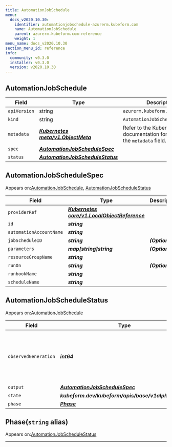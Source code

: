 ```yaml
---
title: AutomationJobSchedule
menu:
  docs_v2020.10.30:
    identifier: automationjobschedule-azurerm.kubeform.com
    name: AutomationJobSchedule
    parent: azurerm.kubeform.com-reference
    weight: 1
menu_name: docs_v2020.10.30
section_menu_id: reference
info:
  community: v0.3.0
  installer: v0.3.0
  version: v2020.10.30
---
```


## AutomationJobSchedule
| Field | Type | Description |
| ------ | ----- | ----------- |
| `apiVersion` | string | `azurerm.kubeform.com/v1alpha1` |
|    `kind` | string | `AutomationJobSchedule` |
| `metadata` | ***[Kubernetes meta/v1.ObjectMeta](https://v1-18.docs.kubernetes.io/docs/reference/generated/kubernetes-api/v1.18/#objectmeta-v1-meta)***|Refer to the Kubernetes API documentation for the fields of the `metadata` field.|
| `spec` | ***[AutomationJobScheduleSpec](#automationjobschedulespec)***||
| `status` | ***[AutomationJobScheduleStatus](#automationjobschedulestatus)***||
## AutomationJobScheduleSpec

Appears on:[AutomationJobSchedule](#automationjobschedule), [AutomationJobScheduleStatus](#automationjobschedulestatus)

| Field | Type | Description |
| ------ | ----- | ----------- |
| `providerRef` | ***[Kubernetes core/v1.LocalObjectReference](https://v1-18.docs.kubernetes.io/docs/reference/generated/kubernetes-api/v1.18/#localobjectreference-v1-core)***||
| `id` | ***string***||
| `automationAccountName` | ***string***||
| `jobScheduleID` | ***string***| ***(Optional)*** |
| `parameters` | ***map[string]string***| ***(Optional)*** |
| `resourceGroupName` | ***string***||
| `runOn` | ***string***| ***(Optional)*** |
| `runbookName` | ***string***||
| `scheduleName` | ***string***||
## AutomationJobScheduleStatus

Appears on:[AutomationJobSchedule](#automationjobschedule)

| Field | Type | Description |
| ------ | ----- | ----------- |
| `observedGeneration` | ***int64***| ***(Optional)*** Resource generation, which is updated on mutation by the API Server.|
| `output` | ***[AutomationJobScheduleSpec](#automationjobschedulespec)***| ***(Optional)*** |
| `state` | ***kubeform.dev/kubeform/apis/base/v1alpha1.State***| ***(Optional)*** |
| `phase` | ***[Phase](#phase)***| ***(Optional)*** |
## Phase(`string` alias)

Appears on:[AutomationJobScheduleStatus](#automationjobschedulestatus)

---
